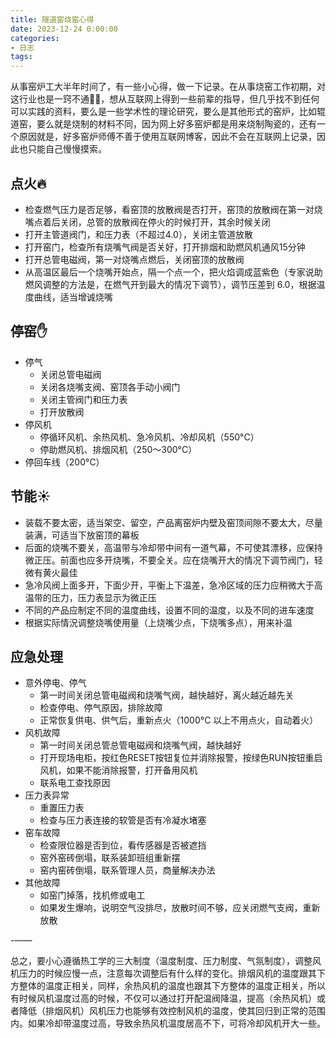 ```yaml
---
title: 隧道窑烧窑心得
date: 2023-12-24 0:00:00
categories:
- 日志
tags:
---
```


从事窑炉工大半年时间了，有一些小心得，做一下记录。在从事烧窑工作初期，对这行业也是一窍不通😵‍💫，想从互联网上得到一些前辈的指导，但几乎找不到任何可以实践的资料，要么是一些学术性的理论研究，要么是其他形式的窑炉，比如辊道窑，要么就是烧制的材料不同，因为网上好多窑炉都是用来烧制陶瓷的，还有一个原因就是，好多窑炉师傅不善于使用互联网博客，因此不会在互联网上记录，因此也只能自己慢慢摸索。

## 点火🔥
* 检查燃气压力是否足够，看窑顶的放散阀是否打开，窑顶的放散阀在第一对烧嘴点着后关闭，总管的放散阀在停火的时候打开，其余时候关闭
* 打开主管道阀门，和压力表（不超过4.0），关闭主管道放散
* 打开窑门，检查所有烧嘴气阀是否关好，打开排烟和助燃风机通风15分钟
* 打开总管电磁阀，第一对烧嘴点燃后，关闭窑顶的放散阀
* 从高温区最后一个烧嘴开始点，隔一个点一个，把火焰调成蓝紫色（专家说助燃风调整的方法是，在燃气开到最大的情况下调节），调节压差到 6.0，根据温度曲线，适当增诚烧嘴

## 停窑✋
* 停气
    * 关闭总管电磁阀
    * 关闭各烧嘴支阀、窑顶各手动小阀门
    * 关闭主管阀门和压力表
    * 打开放散阀
* 停风机
    * 停循环风机、余热风机、急冷风机、冷却风机（550°C）
    * 停助燃风机、排烟风机（250～300°C）
* 停回车线（200°C）

## 节能☀️
* 装载不要太密，适当架空、留空，产品离窑炉内壁及窑顶间隙不要太大，尽量装满，可适当下放窑顶的幕板
* 后面的烧嘴不要关，高温带与冷却带中间有一道气幕，不可使其漂移，应保持微正压。前面也应多开烧嘴，不要全关。应在烧嘴开大的情况下调节阀门，轻微有黄火最佳
* 急冷风阀上面多开，下面少开，平衡上下温差，急冷区域的压力应稍微大于高温带的压力，压力表显示为微正压
* 不同的产品应制定不同的温度曲线，设置不同的温度，以及不同的进车速度
* 根据实际情況调整烧嘴使用量（上烧嘴少点，下烧嘴多点），用来补温

## 应急处理
* 意外停电、停气
    * 第一时间关闭总管电磁阀和烧嘴气阀，越快越好，离火越近越先关
    * 检查停电、停气原因，排除故障
    * 正常恢复供电、供气后，重新点火（1000°C 以上不用点火，自动着火）
* 风机故障
    * 第一时间关闭总管总管电磁阀和烧嘴气阀，越快越好
    * 打开现场电柜，按红色RESET按钮复位并消除报警，按绿色RUN按钮重启风机，如果不能消除报警，打开备用风机
    * 联系电工查找原因
* 压力表异常
    * 重置压力表
    * 检查与压力表连接的软管是否有冷凝水堵塞
* 窑车故障
    * 检查限位器是否到位，看传感器是否被遮挡
    * 窑外窑砖倒塌，联系装卸班组重新摆
    * 窑内窑砖倒塌，联系管理人员，商量解决办法
* 其他故障
    * 如窑门掉落，找机修或电工
    * 如果发生爆响，说明空气没排尽，放散时间不够，应关闭燃气支阀，重新放散

-——

总之，要小心遵循热工学的三大制度（温度制度、压力制度、气氛制度），调整风机压力的时候应慢一点，注意每次调整后有什么样的变化。排烟风机的温度跟其下方整体的温度正相关，同样，余热风机的温度也跟其下方整体的温度正相关，所以有时候风机温度过高的时候，不仅可以通过打开配温阀降温，提高（余热风机）或者降低（排烟风机）风机压力也能够有效控制风机的温度，使其回归到正常的范围内。如果冷却带温度过高，导致余热风机温度居高不下，可将冷却风机开大一些。

